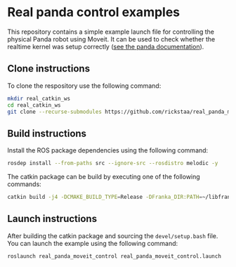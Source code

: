 # Real panda control examples

This repository contains a simple example launch file for controlling the physical Panda robot using Moveit. It can be used to check whether the realtime kernel was setup correctly ([see the panda documentation](https://frankaemika.github.io/docs/installation_linux.html)).
 
## Clone instructions

To clone the respository use the following command:

```bash
mkdir real_catkin_ws
cd real_catkin_ws
git clone --recurse-submodules https://github.com/rickstaa/real_panda_moveit_control.git src
```

## Build instructions

Install the ROS package dependencies using the following command:

```bash
rosdep install --from-paths src --ignore-src --rosdistro melodic -y
```

The catkin package can be build by executing one of the following commands:

```bash
catkin build -j4 -DCMAKE_BUILD_TYPE=Release -DFranka_DIR:PATH=~/libfranka/build
```

## Launch instructions

After building the catkin package and sourcing the `devel/setup.bash` file. You can launch the example using the following command:

```bash
roslaunch real_panda_moveit_control real_panda_moveit_control.launch
```
